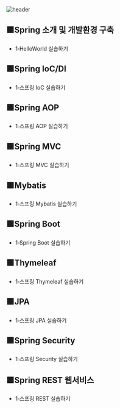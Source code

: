 ![header](https://capsule-render.vercel.app/api?type=rounded&color=auto&height=100&section=header&text=🖥Spring%20수업🖥&fontSize=50)

## 🟩Spring 소개 및 개발환경 구축

- 1▫HelloWorld 실습하기

## 🟩Spring IoC/DI

- 1▫스프링 IoC 실습하기

## 🟩Spring AOP

- 1▫스프링 AOP 실습하기

## 🟩Spring MVC

- 1▫스프링 MVC 실습하기

## 🟩Mybatis

- 1▫스프링 Mybatis 실습하기

## 🟩Spring Boot

- 1▫Spring Boot 실습하기

## 🟩Thymeleaf

- 1▫스프링 Thymeleaf 실습하기

## 🟩JPA

- 1▫스프링 JPA 실습하기

## 🟩Spring Security

- 1▫스프링 Security 실습하기

## 🟩Spring REST 웹서비스

- 1▫스프링 REST 실습하기
